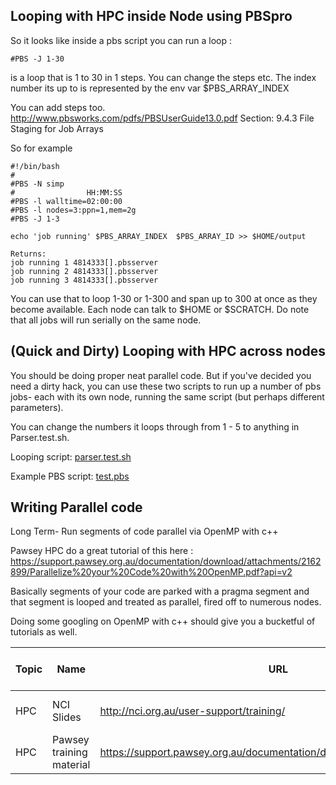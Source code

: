 ## Looping with HPC inside Node using PBSpro

So it looks like inside a pbs script you can run a loop :
```
#PBS -J 1-30
```
is a loop that is 1 to 30 in 1 steps. You can change the steps etc.
The index number its up to is represented by the env var $PBS_ARRAY_INDEX 

You can add steps too. 
http://www.pbsworks.com/pdfs/PBSUserGuide13.0.pdf
Section: 9.4.3 File Staging for Job Arrays

So for example 

```[scratch]$ more test.pbs 
#!/bin/bash
#
#PBS -N simp
#                HH:MM:SS
#PBS -l walltime=02:00:00
#PBS -l nodes=3:ppn=1,mem=2g
#PBS -J 1-3

echo 'job running' $PBS_ARRAY_INDEX  $PBS_ARRAY_ID >> $HOME/output

Returns:
job running 1 4814333[].pbsserver
job running 2 4814333[].pbsserver
job running 3 4814333[].pbsserver
```


You can use that to loop 1-30 or 1-300 and span up to 300 at once as they become available. Each node can talk to $HOME or $SCRATCH. Do note that all jobs will run serially on the same node.

## (Quick and Dirty) Looping with HPC across nodes

You should be doing proper neat parallel code. But if you've decided you need a dirty hack, you can use these two scripts to run up a number of pbs jobs- each with its own node, running the same script (but perhaps different parameters).

You can change the numbers it loops through from 1 - 5 to anything in Parser.test.sh. 

Looping script: [parser.test.sh](ExampleCode/HPCLooping/parser.test.sh)

Example PBS script: [test.pbs](ExampleCode/HPCLooping/test.pbs)


## Writing Parallel code
Long Term- Run segments of code parallel via OpenMP with c++

Pawsey HPC do a great tutorial of this here : https://support.pawsey.org.au/documentation/download/attachments/2162899/Parallelize%20your%20Code%20with%20OpenMP.pdf?api=v2

Basically segments of your code are parked with a pragma segment and that segment is looped and treated as parallel, fired off to numerous nodes. 

Doing some googling on OpenMP with c++ should give you a bucketful of tutorials as well.


|Topic| Name | URL|  Description |Free for AU/NZ| Free for All|
|--------------|----------------------|-----------------------------|----------------------------------------|------|-----|
|HPC| NCI Slides| http://nci.org.au/user-support/training/| Slides around HPC training with Parallel/MPI/OpenMP | Yes| Yes|
|HPC| Pawsey training material| https://support.pawsey.org.au/documentation/display/US/Training+Material| Slides around HPC training with Parallel/MPI/OpenMP | Yes| Yes|
